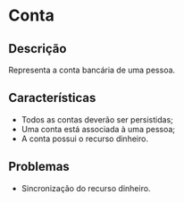 # Conta

## Descrição

Representa a conta bancária de uma pessoa.

## Características

* Todos as contas deverão ser persistidas;
* Uma conta está associada à uma pessoa;
* A conta possui o recurso dinheiro.

## Problemas

* Sincronização do recurso dinheiro.